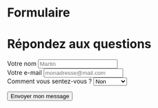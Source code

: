 # Formulaire

<div class="formulaireAlex">
<h1>Répondez aux questions</h1>

<div>
<label for="nom">Votre nom</label>
<input type="text" id="nom" name="nom" placeholder="Martin" required>
</div>

<div>
<label for="email">Votre e-mail</label>
<input type="email" id="email" name="email" placeholder="monadresse@mail.com" required>
</div>

<div>
  <label for="bienetre">Comment vous sentez-vous ?</label>
  <select name="bienetre" id="bienetre" required>
    <option value="low">Non</option>
    <option value="medium">bof</option>
    <option value="high">Tres bien</option>
  </select>
</div>

<div>

<button type="submit">Envoyer mon message</button>

</div>

</form>
</div>
